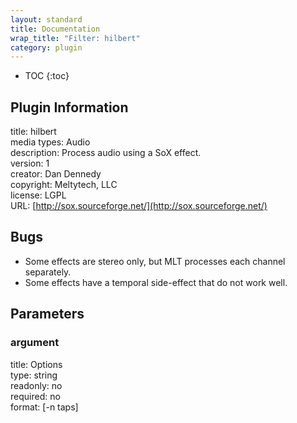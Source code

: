 ```yaml
---
layout: standard
title: Documentation
wrap_title: "Filter: hilbert"
category: plugin
---
```

* TOC
{:toc}

## Plugin Information

title: hilbert  
media types:
Audio  
description: Process audio using a SoX effect.  
version: 1  
creator: Dan Dennedy  
copyright: Meltytech, LLC  
license: LGPL  
URL: [http://sox.sourceforge.net/](http://sox.sourceforge.net/)  

## Bugs

* Some effects are stereo only, but MLT processes each channel separately.
* Some effects have a temporal side-effect that do not work well.


## Parameters

### argument

title: Options    
type: string  
readonly: no  
required: no  
format: [-n taps]  

